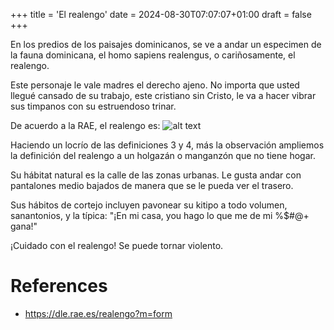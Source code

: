+++
title = 'El realengo'
date = 2024-08-30T07:07:07+01:00
draft = false
+++

En los predios de los paisajes dominicanos, se ve a andar un especimen de la fauna dominicana, el homo sapiens realengus, o cariñosamente, el realengo.

Este personaje le vale madres el derecho ajeno. No importa que usted llegué cansado de su trabajo, este cristiano sin Cristo, le va a hacer vibrar sus timpanos con su estruendoso trinar.

De acuerdo a la RAE, el realengo es:
![alt text](/img/image.png)

Haciendo un locrío de las definiciones 3 y 4, más la observación ampliemos la definición del realengo a un holgazán o manganzón que no tiene hogar. 

Su hábitat natural es la calle de las zonas urbanas. Le gusta andar con pantalones medio bajados de manera que se le pueda ver el trasero.

Sus hábitos de cortejo incluyen pavonear su kitipo a todo volumen, sanantonios, y la típica: "¡En mi casa, you hago lo que me de mi %$#@+ gana!"

¡Cuidado con el realengo! Se puede tornar violento.

# References
- https://dle.rae.es/realengo?m=form
